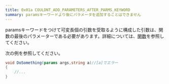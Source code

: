 ```yaml
---
title: 0x01a COULDNT_ADD_PARAMETERS_AFTER_PARMS_KEYWORD
summary: paramsキーワードより後にパラメータを追加することはできません
---
```


paramsキーワードをつけて可変長個の引数を受取るように構成した引数は、関数の最後のパラメーターである必要があります。詳細については、[関数](../api/alice/function.md)を参照してください。

次の例を参照してください。

```cs title="AliceScript"
void DoSomething(params args,string a)//[a]でエラー
{
    //...
}
```